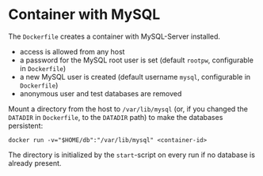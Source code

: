 # Container with MySQL

The `Dockerfile` creates a container with MySQL-Server installed.

* access is allowed from any host
* a password for the MySQL root user is set (default `rootpw`, configurable in `Dockerfile`)
* a new MySQL user is created (default username `mysql`, configurable in `Dockerfile`)
* anonymous user and test databases are removed

Mount a directory from the host to `/var/lib/mysql` (or, if you changed the `DATADIR` in
`Dockerfile`, to the `DATADIR` path) to make the databases persistent:

```
docker run -v="$HOME/db":"/var/lib/mysql" <container-id>
```

The directory is initialized by the `start`-script on every run if no database is already present.
